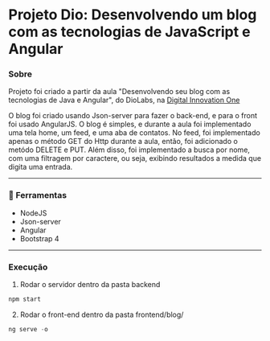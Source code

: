# Projeto Dio: Desenvolvendo um blog com as tecnologias de JavaScript e Angular
### Sobre
Projeto foi criado a partir da aula "Desenvolvendo seu blog com as tecnologias de Java e Angular", do DioLabs, na [Digital Innovation One](https://digitalinnovation.one/ "Digital Innovation One")

O blog foi criado usando Json-server para fazer o back-end, e para o front foi usado AngularJS. O blog é simples, e durante a aula foi implementado uma tela home, um feed, e uma aba de contatos. No feed, foi implementado apenas o método GET do Http durante a aula, então, foi adicionado o metódo DELETE e PUT. Além disso, foi implementado a busca por nome, com uma filtragem por caractere, ou seja, exibindo resultados a medida que digita uma entrada.

---
### 🚀 Ferramentas
- NodeJS
- Json-server
- Angular
- Bootstrap 4

---
### Execução
1. Rodar o servidor dentro da pasta backend
```javascript
npm start
```
2. Rodar o front-end dentro da pasta frontend/blog/
```javascript
ng serve -o
```
